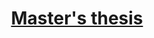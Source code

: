 ---
title: "[Master's thesis](/files/Brown_Rowan_J_202406_MSc.pdf)"
excerpt: '(PDF) "The Effects of Tides and Submesoscale Mixed Layer Eddies on Deep Convection in the Labrador Sea: Simulations at Resolutions Consistent with Coupled Climate Models"'
collection: works
---